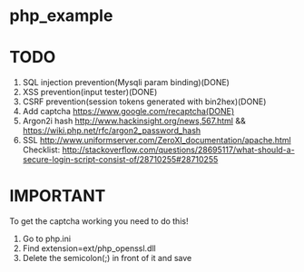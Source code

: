 # php_example

# TODO 
 1. SQL injection prevention(Mysqli param binding)(DONE)
 2. XSS prevention(input tester)(DONE)
 3. CSRF prevention(session tokens generated with bin2hex)(DONE)
 4. Add captcha https://www.google.com/recaptcha(DONE)
 5. Argon2i hash http://www.hackinsight.org/news,567.html  &&   https://wiki.php.net/rfc/argon2_password_hash
 6. SSL http://www.uniformserver.com/ZeroXI_documentation/apache.html
 Checklist: http://stackoverflow.com/questions/28695117/what-should-a-secure-login-script-consist-of/28710255#28710255

# IMPORTANT
To get the captcha working you need to do this!
1. Go to php.ini
2. Find extension=ext/php_openssl.dll 
3. Delete the semicolon(;) in front of it and save
